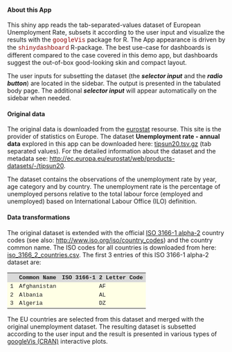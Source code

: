 
<style>
table.res th {
    background-color: #333333;
    color: #ffffff;
}
table.print th {
    background-color: #d9d9d9;
    font-family: Courier; 
    font-size: small;
}
table.print td {
    font-family: Courier; 
    font-size: small;
    background-color: #ffffe5;
}
.code{
    color: darkred; 
    font-family: Courier; 

}

</style>





#### About this App ####

This shiny app reads the tab-separated-values dataset of European Unemployment Rate, subsets it according to the user input and visualize the results with the <span class=code>googleVis</span> package for R. 
The App appearance is driven by the <span class=code>shinydashboard</span>  R-package. The best use-case for dashboards is different compared to the case covered in this demo app, but dashboards suggest the out-of-box good-looking skin and compact layout.

The user inputs for subsetting the dataset (the ***selector input*** and the ***radio button***) are located in the sidebar. The output is presented in the tabulated body page. The additional ***selector input***  will appear automatically on the sidebar when needed.

#### Original data ####

The original data is downloaded from the [eurostat](http://ec.europa.eu/eurostat/web/main/home)  resourse.
This site is the provider of statistics on Europe. The dataset **Unemployment rate - annual data** explored in this app can be downloaded here: [tipsun20.tsv.gz](http://ec.europa.eu/eurostat/estat-navtree-portlet-prod/BulkDownloadListing?file=data/tipsun20.tsv.gz) (tab separated values). For the detailed information about the dataset and the metadata see:  <http://ec.europa.eu/eurostat/web/products-datasets/-/tipsun20>.

The dataset contains the observations of the unemployment rate by year, age category and by country. The unemployment rate is the percentage of unemployed persons relative to the total labour force (employed and unemployed) based on International Labour Office (ILO) definition. 

#### Data transformations ####

The original dataset is extended with the official [ISO 3166-1 alpha-2](https://www.iso.org/obp/ui/#search) country codes (see also: <http://www.iso.org/iso/country_codes>) and the country common name. The ISO codes for all countries is downloaded from here: [iso_3166_2_countries.csv](https://commondatastorage.googleapis.com/ckannet-storage/2011-11-25T132653/iso_3166_2_countries.csv). The first 3 entries of this ISO 3166-1 alpha-2 dataset are:

<p><div align='center'>
<!-- html table generated in R 3.2.1 by xtable 1.7-4 package -->
<!-- Thu Feb 25 23:10:57 2016 -->
<table class=print border=0 width=500>
<tr> <th>  </th> <th> Common Name </th> <th> ISO 3166-1 2 Letter Code </th>  </tr>
  <tr> <td> 1 </td> <td> Afghanistan </td> <td align="center"> AF </td> </tr>
  <tr> <td> 2 </td> <td> Albania </td> <td align="center"> AL </td> </tr>
  <tr> <td> 3 </td> <td> Algeria </td> <td align="center"> DZ </td> </tr>
   </table>
</div></p>

The EU countries are selected from this dataset and merged with the original unemployment dataset.
The resulting dataset is subsetted according to the user input and the result is presented in various types of [googleVis (CRAN)](https://cran.r-project.org/web/packages/googleVis/index.html) interactive plots. 
